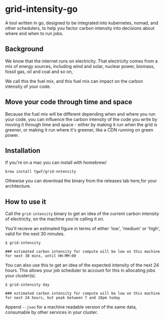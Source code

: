 # grid-intensity-go

A tool written in go, designed to be integrated into kubernetes, nomad, and other schedulers, to help you factor carbon intensity into decisions about where and when to run jobs.

## Background

We know that the internet runs on electricity. That electricity comes from a mix of energy sources, including wind and solar, nuclear power, biomass, fossil gas, oil and coal and so on,

We call this the fuel mix, and this fuel mix can impact on the carbon intensity of your code.

## Move your code through time and space

Because the fuel mix will be different depending when and where you run your code, you can influence the carbon intensity of the code you write by moving it through time and space - either by making it run when the grid is greener, or making it run where it's greener, like a CDN running on green power.

## Installation

If you're on a mac you can install with homebrew/

```
brew install tgwf/grid-nntensity
```

Othewise you can download the binary from the releases tab here,for your architecture.

## How to use it

Call the `grid-intensity` binary to get an idea of the current carbon intensity of electricity, on the machine you're calling it on.

You'll recieve an estimated figure in terms of either 'low', 'medium' or 'high', valid for the next 30 minutes.

```
$ grid-intensity

### estimated carbon intensity for compute will be low on this machine for next 30 mins, until HH-MM:00
```

You can also use this to get an idea of the expected intensity of the next 24 hours. This allows your job scheduler to account for this in allocating jobs your cluster(s).

```
$ grid-intensity day

### estimated carbon intensity for compute will be low on this machine for next 24 hours, but peak between 7 and 10pm today

```

Append `--json` for a machine readable version of the same data, consumable by other services in your cluster.
